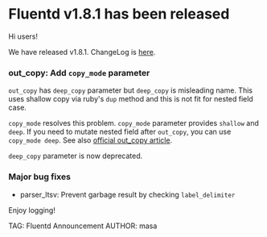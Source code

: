 # Fluentd v1.8.1 has been released

Hi users!

We have released v1.8.1. ChangeLog is [here](https://github.com/fluent/fluentd/blob/master/CHANGELOG.md).

### out\_copy: Add `copy_mode` parameter

`out_copy` has `deep_copy` parameter but `deep_copy` is misleading name.
This uses shallow copy via ruby's `dup` method and this is not fit for nested field case.

`copy_mode` resolves this problem. `copy_mode` parameter provides `shallow` and `deep`.
If you need to mutate nested field after `out_copy`, you can use `copy_mode deep`.
See also [official out_copy article](https://docs.fluentd.org/output/copy#copy_mode).

`deep_copy` parameter is now deprecated.

### Major bug fixes

- parser_ltsv: Prevent garbage result by checking `label_delimiter`


Enjoy logging!


TAG: Fluentd Announcement
AUTHOR: masa
